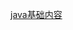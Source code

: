 [java基础内容](https://www.cnblogs.com/In-order-to-tomorrow/p/3652315.html?utm_source=tuicool&utm_medium=referral)